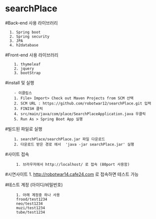 # searchPlace


#Back-end 사용 라이브러리
```    
  1. Spring boot
  2. Spring security
  3. JPA
  4. h2database
```    

#Front-end 사용 라이브러리
```
    1. thymeleaf
    2. jquery 
    3. bootStrap 
```
#install 및 실행
```
    - 이클립스 
    1. File> Import> Check out Maven Projects from SCM 선택
    2. SCM URL : https://github.com/robotwar12/searchPlace.git 입력
    3. FINISH 클릭
    4. src/main/java/com/place/SearchPlaceApplication.java 우클릭 
    5. Run As > Spring Boot App 실행
```
#빌드된 파일로 실행 
```
    1. searchPlace/searchPlace.jar 파일 다운로드 
    2. 다운로드 받은 경로 에서  'java -jar searchPlace.jar' 실행 
```
#사이트 접속 
```
     1. 브라우저에서 http://localhost/ 로 접속 (80port 사용함)
```

#시연사이트 
     1. http://robotwar14.cafe24.com 로 접속하면 테스트 가능
 
#테스트 계정 (아이디/비밀번호)
```
     1. 아래 계정중 하나 사용
     frood/test1234
     neo/test1234
     muzi/test1234
     tube/test1234 
```
